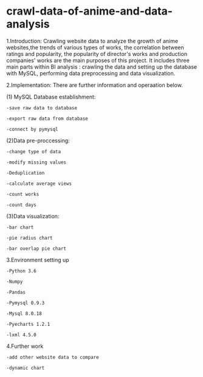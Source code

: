 # crawl-data-of-anime-and-data-analysis

1.Introduction: 
    Crawling website data to analyze the growth of anime websites,the trends of various types of works, the correlation between ratings and popularity, the popularity of director's works and production companies' works are the main purposes of this project. 
    It includes three main parts within BI analysis : crawling the data and setting up the database with MySQL, performing data preprocessing and data visualization.

2.Implementation: There are further information and operaation below.

(1) MySQL Database establishment:

    -save raw data to database

    -export raw data from database

    -connect by pymysql 

(2)Data pre-proccessing:

    -change type of data

    -modify missing values

    -Deduplication

    -calculate average views

    -count works

    -count days

(3)Data visualization:

    -bar chart

    -pie radius chart

    -bar overlap pie chart

3.Environment setting up  

    -Python 3.6

    -Numpy
  
    -Pandas
  
    -Pymysql 0.9.3
  
    -Mysql 8.0.18
  
    -Pyecharts 1.2.1
  
    -lxml 4.5.0

4.Further work
  
    -add other website data to compare
  
    -dynamic chart
